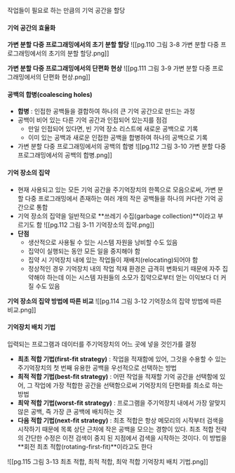 작업들이 필요로 하는 만큼의 기억 공간을 할당

#### 기억 공간의 효율화

**가변 분할 다중 프로그래밍에서의 초기 분할 할당**
![[pg.110 그림 3-8 가변 분할 다중 프로그래밍에서의 초기의 분할 할당.png]]

**가변 분할 다중 프로그래밍에서의 단편화 현상**
![[pg.111 그림 3-9 가변 분할 다중 프로그래밍에서의 단편화 현상.png]]

#### 공백의 합병(coalescing holes)
- **합병** : 인접한 공백들을 결합하여 하나의 큰 기억 공간으로 만드는 과정
- 공백이 비어 있는 다른 기억 공간과 인접되어 있는지를 점검
	- 만일 인접되어 있다면, 빈 기억 장소 리스트에 새로운 공백으로 기록
	- 이미 있는 공백과 새로운 인접한 공백을 합병하여 하나의 공백으로 기록
- 가변 분할 다중 프로그래밍에서의 공백의 합병
![[pg.112 그림 3-10 가변 분할 다중 프로그래밍에서의 공백의 합병.png]]

#### 기억 장소의 집약
- 현재 사용되고 있는 모든 기억 공간을 주기억장치의 한쪽으로 모음으로써, 가변 분할 다중 프로그래밍에서 존재하는 여러 개의 작은 공백들을 하나의 커다란 기억 공간으로 통합
- 기억 장소의 집약을 일반적으로 **쓰레기 수집(garbage collection)**이라고 부르기도 함
![[pg.112 그림 3-11 기억장소의 집약.png]]
- **단점**
	- 생산적으로 사용될 수 있는 시스템 자원을 낭비할 수도 있음
	- 집약이 실행되는 동안 모든 일을 중지해야 함
	- 집약 시 기억장치 내에 있는 작업들이 재배치(relocating)되어야 함
	- 정상적인 경우 기억장치 내의 작업 적재 환경은 급격히 변화되기 때문에 자주 집약해야 하는데 이는 시스템 자원들의 소모가 집약으로부터 얻는 이익보다 더 커질 수도 있음

**기억 장소의 집약 방법에 따른 비교**
![[pg.114 그림 3-12 기억장소의 집약 방법에 따른 비교.png]]

#### 기억장치 배치 기법
입력되는 프로그램과 데이터를 주기억장치의 어느 곳에 넣을 것인가를 결정
- **최초 적합 기법(first-fit strategy)** : 작업을 적재함에 있어, 그것을 수용할 수 있는 주기억장치의 첫 번째 유용한 공백을 우선적으로 선택하는 방법
- **최적 적합 기법(best-fit strategy)** : 어떤 작업을 적재할 기억 공간을 선택함에 있어, 그 작업에 가장 적합한 공간을 선택함으로써 기억장치의 단편화를 최소로 하는 방법
- **최악 적합 기법(worst-fit strategy)** : 프로그램을 주기억장치 내에서 가장 알맞지 않은 공백, 즉 가장 큰 공백에 배치하는 것
- **다음 적합 기법(next-fit strategy)** : 최초 적합은 항상 메모리의 시작부터 검색을 시작하기 때문에 목록 상단 근처에 작은 공백을 모으는 경향이 있다. 최초 적합 전략의 간단한 수정은 이전 검색이 중지 된 지점에서 검색을 시작하는 것이다. 이 방법을 **회전 최초 적합(rotating-first-fit)**이라고도 한다

![[pg.115 그림 3-13 최초 적합, 최적 적합, 최악 적합 기억장치 배치 기법.png]]